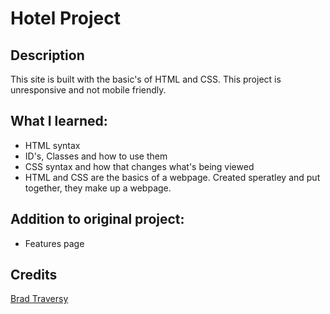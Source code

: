 # Hotel Project

## Description

This site is built with the basic's of HTML and CSS. This project is unresponsive and not mobile friendly.

## What I learned:

- HTML syntax
- ID's, Classes and how to use them
- CSS syntax and how that changes what's being viewed
- HTML and CSS are the basics of a webpage. Created speratley and put together, they make up a webpage.

## Addition to original project:
- Features page

## Credits

[Brad Traversy](https://traversymedia.com/#courses)